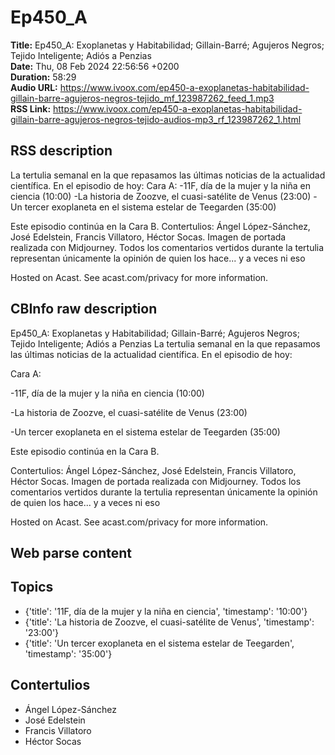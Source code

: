 # Ep450_A  
**Title:** Ep450_A: Exoplanetas y Habitabilidad; Gillain-Barré; Agujeros Negros; Tejido Inteligente; Adiós a Penzias  
**Date:** Thu, 08 Feb 2024 22:56:56 +0200  
**Duration:** 58:29  
**Audio URL:** https://www.ivoox.com/ep450-a-exoplanetas-habitabilidad-gillain-barre-agujeros-negros-tejido_mf_123987262_feed_1.mp3  
**RSS Link:** https://www.ivoox.com/ep450-a-exoplanetas-habitabilidad-gillain-barre-agujeros-negros-tejido-audios-mp3_rf_123987262_1.html  

## RSS description
La tertulia semanal en la que repasamos las últimas noticias de la actualidad científica. En el episodio de hoy:
Cara A:
-11F, día de la mujer y la niña en ciencia (10:00)
-La historia de Zoozve, el cuasi-satélite de Venus (23:00)
-Un tercer exoplaneta en el sistema estelar de Teegarden (35:00)

Este episodio continúa en la Cara B.
Contertulios: Ángel López-Sánchez, José Edelstein, Francis Villatoro, Héctor Socas. Imagen de portada realizada con Midjourney. Todos los comentarios vertidos durante la tertulia representan únicamente la opinión de quien los hace... y a veces ni eso


 Hosted on Acast. See acast.com/privacy for more information.

## CBInfo raw description
Ep450_A: Exoplanetas y Habitabilidad; Gillain-Barré; Agujeros Negros; Tejido Inteligente; Adiós a Penzias
La tertulia semanal en la que repasamos las últimas noticias de la actualidad científica. En el episodio de hoy:

Cara A:

-11F, día de la mujer y la niña en ciencia (10:00)

-La historia de Zoozve, el cuasi-satélite de Venus (23:00)

-Un tercer exoplaneta en el sistema estelar de Teegarden (35:00)



Este episodio continúa en la Cara B.

Contertulios: Ángel López-Sánchez, José Edelstein, Francis Villatoro, Héctor Socas. Imagen de portada realizada con Midjourney. Todos los comentarios vertidos durante la tertulia representan únicamente la opinión de quien los hace... y a veces ni eso





 Hosted on Acast. See acast.com/privacy for more information.




## Web parse content


## Topics
- {'title': '11F, día de la mujer y la niña en ciencia', 'timestamp': '10:00'}
- {'title': 'La historia de Zoozve, el cuasi-satélite de Venus', 'timestamp': '23:00'}
- {'title': 'Un tercer exoplaneta en el sistema estelar de Teegarden', 'timestamp': '35:00'}
## Contertulios
- Ángel López-Sánchez
- José Edelstein
- Francis Villatoro
- Héctor Socas